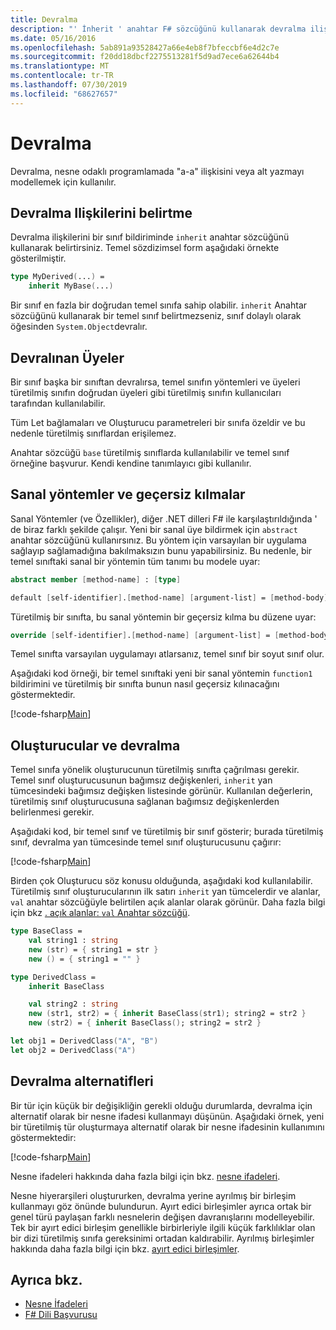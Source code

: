 ```yaml
---
title: Devralma
description: "' İnherit ' anahtar F# sözcüğünü kullanarak devralma ilişkilerini belirtmeyi öğrenin."
ms.date: 05/16/2016
ms.openlocfilehash: 5ab891a93528427a66e4eb8f7bfeccbf6e4d2c7e
ms.sourcegitcommit: f20dd18dbcf2275513281f5d9ad7ece6a62644b4
ms.translationtype: MT
ms.contentlocale: tr-TR
ms.lasthandoff: 07/30/2019
ms.locfileid: "68627657"
---
```

# <a name="inheritance"></a>Devralma

Devralma, nesne odaklı programlamada "a-a" ilişkisini veya alt yazmayı modellemek için kullanılır.

## <a name="specifying-inheritance-relationships"></a>Devralma Ilişkilerini belirtme

Devralma ilişkilerini bir sınıf bildiriminde `inherit` anahtar sözcüğünü kullanarak belirtirsiniz. Temel sözdizimsel form aşağıdaki örnekte gösterilmiştir.

```fsharp
type MyDerived(...) =
    inherit MyBase(...)
```

Bir sınıf en fazla bir doğrudan temel sınıfa sahip olabilir. `inherit` Anahtar sözcüğünü kullanarak bir temel sınıf belirtmezseniz, sınıf dolaylı olarak öğesinden `System.Object`devralır.

## <a name="inherited-members"></a>Devralınan Üyeler

Bir sınıf başka bir sınıftan devralırsa, temel sınıfın yöntemleri ve üyeleri türetilmiş sınıfın doğrudan üyeleri gibi türetilmiş sınıfın kullanıcıları tarafından kullanılabilir.

Tüm Let bağlamaları ve Oluşturucu parametreleri bir sınıfa özeldir ve bu nedenle türetilmiş sınıflardan erişilemez.

Anahtar sözcüğü `base` türetilmiş sınıflarda kullanılabilir ve temel sınıf örneğine başvurur. Kendi kendine tanımlayıcı gibi kullanılır.

## <a name="virtual-methods-and-overrides"></a>Sanal yöntemler ve geçersiz kılmalar

Sanal Yöntemler (ve Özellikler), diğer .NET dilleri F# ile karşılaştırıldığında ' de biraz farklı şekilde çalışır. Yeni bir sanal üye bildirmek için `abstract` anahtar sözcüğünü kullanırsınız. Bu yöntem için varsayılan bir uygulama sağlayıp sağlamadığına bakılmaksızın bunu yapabilirsiniz. Bu nedenle, bir temel sınıftaki sanal bir yöntemin tüm tanımı bu modele uyar:

```fsharp
abstract member [method-name] : [type]

default [self-identifier].[method-name] [argument-list] = [method-body]
```

Türetilmiş bir sınıfta, bu sanal yöntemin bir geçersiz kılma bu düzene uyar:

```fsharp
override [self-identifier].[method-name] [argument-list] = [method-body]
```

Temel sınıfta varsayılan uygulamayı atlarsanız, temel sınıf bir soyut sınıf olur.

Aşağıdaki kod örneği, bir temel sınıftaki yeni bir sanal yöntemin `function1` bildirimini ve türetilmiş bir sınıfta bunun nasıl geçersiz kılınacağını göstermektedir.

[!code-fsharp[Main](~/samples/snippets/fsharp/lang-ref-1/snippet2601.fs)]

## <a name="constructors-and-inheritance"></a>Oluşturucular ve devralma

Temel sınıfa yönelik oluşturucunun türetilmiş sınıfta çağrılması gerekir. Temel sınıf oluşturucusunun bağımsız değişkenleri, `inherit` yan tümcesindeki bağımsız değişken listesinde görünür. Kullanılan değerlerin, türetilmiş sınıf oluşturucusuna sağlanan bağımsız değişkenlerden belirlenmesi gerekir.

Aşağıdaki kod, bir temel sınıf ve türetilmiş bir sınıf gösterir; burada türetilmiş sınıf, devralma yan tümcesinde temel sınıf oluşturucusunu çağırır:

[!code-fsharp[Main](~/samples/snippets/fsharp/lang-ref-1/snippet2602.fs)]

Birden çok Oluşturucu söz konusu olduğunda, aşağıdaki kod kullanılabilir. Türetilmiş sınıf oluşturucularının ilk satırı `inherit` yan tümcelerdir ve alanlar, `val` anahtar sözcüğüyle belirtilen açık alanlar olarak görünür. Daha fazla bilgi için bkz [. açık alanlar: `val` Anahtar sözcüğü](./members/explicit-fields-the-val-keyword.md).

```fsharp
type BaseClass =
    val string1 : string
    new (str) = { string1 = str }
    new () = { string1 = "" }

type DerivedClass =
    inherit BaseClass

    val string2 : string
    new (str1, str2) = { inherit BaseClass(str1); string2 = str2 }
    new (str2) = { inherit BaseClass(); string2 = str2 }

let obj1 = DerivedClass("A", "B")
let obj2 = DerivedClass("A")
```

## <a name="alternatives-to-inheritance"></a>Devralma alternatifleri

Bir tür için küçük bir değişikliğin gerekli olduğu durumlarda, devralma için alternatif olarak bir nesne ifadesi kullanmayı düşünün. Aşağıdaki örnek, yeni bir türetilmiş tür oluşturmaya alternatif olarak bir nesne ifadesinin kullanımını göstermektedir:

[!code-fsharp[Main](~/samples/snippets/fsharp/lang-ref-1/snippet2603.fs)]

Nesne ifadeleri hakkında daha fazla bilgi için bkz. [nesne ifadeleri](object-expressions.md).

Nesne hiyerarşileri oluştururken, devralma yerine ayrılmış bir birleşim kullanmayı göz önünde bulundurun. Ayırt edici birleşimler ayrıca ortak bir genel türü paylaşan farklı nesnelerin değişen davranışlarını modelleyebilir. Tek bir ayırt edici birleşim genellikle birbirleriyle ilgili küçük farklılıklar olan bir dizi türetilmiş sınıfa gereksinimi ortadan kaldırabilir. Ayrılmış birleşimler hakkında daha fazla bilgi için bkz. [ayırt edici birleşimler](discriminated-unions.md).

## <a name="see-also"></a>Ayrıca bkz.

- [Nesne İfadeleri](object-expressions.md)
- [F# Dili Başvurusu](index.md)
